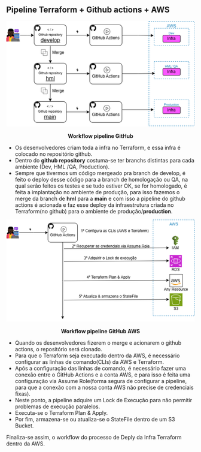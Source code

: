 ## Pipeline Terraform + Github actions + AWS

<div align="center">

![diagrama 1](/icons/gitAWS.drawio.png)

**Workflow pipeline GitHub**

</div>

- Os desenvolvedores criam toda a infra no Terraform, e essa infra é colocado no repositório github.
- Dentro do **github repository** costuma-se ter branchs distintas para cada ambiente (Dev, HML /QA, Production).
- Sempre que tivermos um código mergeado pra branch de develop, é feito o deploy desse código para a branch de homologação ou QA, na qual serão feitos os testes e se tudo estiver OK, se for homologado, é feita a implantação no ambiente de produção, para isso fazemos o merge da branch de **hml** para a **main** e com isso a pipeline do github actions é acionada e faz esse deploy da infraestrutura criada no Terraform(no github) para o ambiente de produção/**production**.

<div align="center">

![diagrama 2](/icons/workflow.png)

**Workflow pipeline GitHub AWS**

</div>

- Quando os desenvolvedores fizerem o merge e acionarem o github actions, o repositório será clonado.
- Para que o Terraform seja executado dentro da AWS, é necessário configurar as linhas de comando(CLIs) da AWS e Terraform.
- Após a configuração das linhas de comando, é necessário fazer uma conexão entre o GitHub Actions e a conta AWS, e para isso é feita uma configuração via Assume Role(forma segura de configurar a pipeline, para que a conexão com a nossa conta AWS não precise de credenciais fixas).
- Neste ponto, a pipeline adquire um Lock de Execução para não permitir problemas de execução paralelos.
- Executa-se o Terraform Plan & Apply.
- Por fim, armazena-se ou atualiza-se o StateFile dentro de um S3 Bucket.

Finaliza-se assim, o workflow do processo de Deply da Infra Terraform dentro da AWS.
